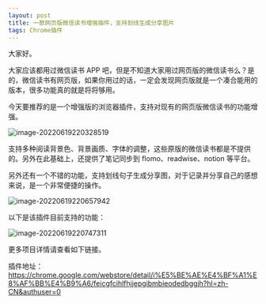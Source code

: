 ```yaml
---
layout: post
title: 一款网页版微信读书增强插件，支持划线生成分享图片
tags: Chrome插件
---
```


大家好。

大家应该都用过微信读书 APP 吧，但是不知道大家用过网页版的微信读书么？是的，微信读书有网页版，如果你用过的话，一定会发现网页版就是一个凑合能用的版本，很多功能真的就是将将够用。

今天要推荐的是一个增强版的浏览器插件，支持对现有的网页版微信读书的功能增强。

![image-20220619220328519](https://7465-test-3c9b5e-1-1301419220.tcb.qcloud.la/mac/compress_image-20220619220328519.png)

支持多种阅读背景色、背景画质、字体的调整，这些原版的微信读书都是不提供的。另外在此基础上，还提供了笔记同步到 flomo、readwise、notion 等平台。

另外还有一个不错的功能，支持划线句子生成分享图，对于记录并分享自己的感想来说，是一个非常便捷的操作。

![image-20220619220657942](https://7465-test-3c9b5e-1-1301419220.tcb.qcloud.la/mac/compress_image-20220619220657942.png)

以下是该插件目前支持的功能：

![image-20220619220747311](https://7465-test-3c9b5e-1-1301419220.tcb.qcloud.la/mac/compress_image-20220619220747311.png)

更多项目详情请查看如下链接。

插件地址：https://chrome.google.com/webstore/detail/i%E5%BE%AE%E4%BF%A1%E8%AF%BB%E4%B9%A6/feicgfcihlfhjjepgibmbieodedbggjh?hl=zh-CN&authuser=0
